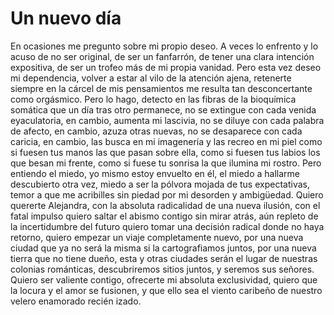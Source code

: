 # Un nuevo día 

En ocasiones me pregunto sobre mi propio deseo. A veces lo enfrento y lo acuso de no ser original, de ser un fanfarrón, de tener una clara intención expositiva, de ser un trofeo más de mi propia vanidad. Pero esta vez deseo mi dependencia, volver a estar al vilo de la atención ajena, retenerte siempre en la cárcel de mis pensamientos me resulta tan desconcertante como orgásmico. Pero lo hago, detecto en las fibras de la bioquímica somática que un día tras otro permanece, no se extingue con cada venida eyaculatoria, en cambio, aumenta mi lascivia, no se diluye con cada palabra de afecto, en cambio, azuza otras nuevas, no se desaparece con cada caricia, en cambio, las busca en mi imagenería y las recreo en mi piel como si fuesen tus manos las que pasan sobre ella, como si fuesen tus labios los que besan mi frente, como si fuese tu sonrisa la que ilumina mi rostro. Pero entiendo el miedo, yo mismo estoy envuelto en él, el miedo a hallarme descubierto otra vez, miedo a ser la pólvora mojada de tus expectativas, temor a que me acribilles sin piedad por mi desorden y ambigüedad. Quiero quererte Alejandra, con la absoluta radicalidad de una nueva ilusión, con el fatal impulso quiero saltar el abismo contigo sin mirar atrás, aún repleto de la incertidumbre del futuro quiero tomar una decisión radical donde no haya retorno, quiero empezar un viaje completamente nuevo, por una nueva ciudad que ya no será la misma si la cartografiamos juntos, por una nueva tierra que no tiene dueño, esta y otras ciudades serán el lugar de nuestras colonias románticas, descubriremos sitios juntos, y seremos sus señores. Quiero ser valiente contigo, ofrecerte mi absoluta exclusividad, quiero que la locura y el amor se fusionen, y que ello sea el viento caribeño de nuestro velero enamorado recién izado.        